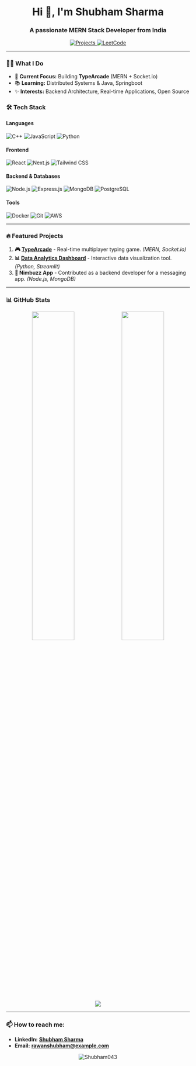 <h1 align="center">Hi 👋, I'm Shubham Sharma</h1>
<h3 align="center">A passionate MERN Stack Developer from India</h3>

<p align="center">
  <a href="https://github.com/Shubham043?tab=repositories">
    <img src="https://img.shields.io/badge/Projects-10+-blue?style=for-the-badge" alt="Projects">
  </a>
  <a href="https://leetcode.com/u/yourprofile/">
    <img src="https://img.shields.io/badge/DSA-500%2B%20Problems-orange?style=for-the-badge" alt="LeetCode">
  </a>
</p>

---

### 👨‍💻 What I Do

- 🎯 **Current Focus:** Building **TypeArcade** (MERN + Socket.io)
- 📚 **Learning:** Distributed Systems & Java, Springboot
- ✨ **Interests:** Backend Architecture, Real-time Applications, Open Source

### 🛠️ Tech Stack

#### **Languages**
![C++](https://img.shields.io/badge/C++-00599C?style=flat-square&logo=c%2B%2B&logoColor=white)
![JavaScript](https://img.shields.io/badge/JavaScript-F7DF1E?style=flat-square&logo=javascript&logoColor=black)
![Python](https://img.shields.io/badge/Python-3776AB?style=flat-square&logo=python&logoColor=white)

#### **Frontend**
![React](https://img.shields.io/badge/React-20232A?style=flat-square&logo=react&logoColor=61DAFB)
![Next.js](https://img.shields.io/badge/Next.js-000000?style=flat-square&logo=next.js&logoColor=white)
![Tailwind CSS](https://img.shields.io/badge/Tailwind_CSS-38B2AC?style=flat-square&logo=tailwind-css&logoColor=white)

#### **Backend & Databases**
![Node.js](https://img.shields.io/badge/Node.js-339933?style=flat-square&logo=node.js&logoColor=white)
![Express.js](https://img.shields.io/badge/Express.js-000000?style=flat-square&logo=express&logoColor=white)
![MongoDB](https://img.shields.io/badge/MongoDB-47A248?style=flat-square&logo=mongodb&logoColor=white)
![PostgreSQL](https://img.shields.io/badge/PostgreSQL-4169E1?style=flat-square&logo=postgresql&logoColor=white)

#### **Tools**
![Docker](https://img.shields.io/badge/Docker-2496ED?style=flat-square&logo=docker&logoColor=white)
![Git](https://img.shields.io/badge/Git-F05032?style=flat-square&logo=git&logoColor=white)
![AWS](https://img.shields.io/badge/AWS-232F3E?style=flat-square&logo=amazon-aws&logoColor=white)

---

### 🔥 Featured Projects

1.  **🎮 [TypeArcade](https://github.com/Shubham043/typing-arcade)** - Real-time multiplayer typing game. *(MERN, Socket.io)*
2.  **📊 [Data Analytics Dashboard](https://github.com/Shubham043/data-analytics)** - Interactive data visualization tool. *(Python, Streamlit)*
3.  **📱 Nimbuzz App** - Contributed as a backend developer for a messaging app. *(Node.js, MongoDB)*

---

### 📊 GitHub Stats

<p align="center">
  <img width="48%" src="https://github-readme-stats.vercel.app/api?username=Shubham043&show_icons=true&theme=radical" />
  <img width="48%" src="https://github-readme-streak-stats.herokuapp.com/?user=Shubham043&theme=radical" />
</p>
<p align="center">
  <img src="https://github-readme-stats.vercel.app/api/top-langs/?username=Shubham043&layout=compact&theme=radical" />
</p>

---

### 📫 How to reach me:
- **LinkedIn:** **[Shubham Sharma](https://www.linkedin.com/in/yourprofile/)**
- **Email:** **rawanshubham@example.com**

<p align="center"> 
  <img src="https://komarev.com/ghpvc/?username=Shubham043&label=Profile%20Views&color=0e75b6&style=flat" alt="Shubham043" />
</p>
